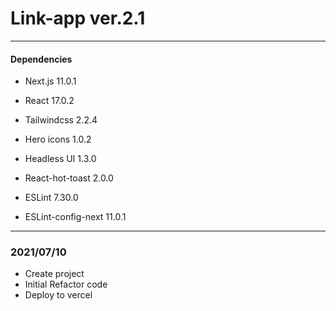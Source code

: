 # Link-app ver.2.1

---
#### Dependencies
- Next.js 11.0.1
- React 17.0.2
- Tailwindcss 2.2.4
- Hero icons 1.0.2
- Headless UI 1.3.0
- React-hot-toast 2.0.0

- ESLint 7.30.0
- ESLint-config-next 11.0.1
---
### 2021/07/10
- Create project
- Initial Refactor code
- Deploy to vercel